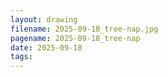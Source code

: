 ```yaml
---
layout: drawing
filename: 2025-09-18_tree-nap.jpg
pagename: 2025-09-18_tree-nap
date: 2025-09-18
tags:
---
```

